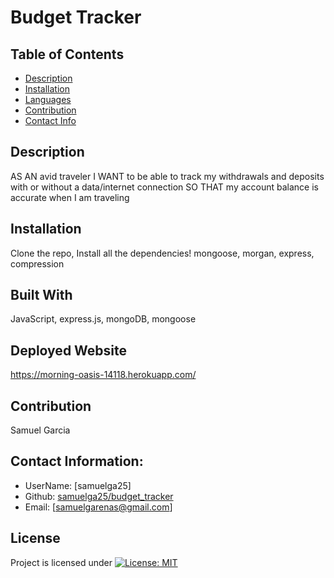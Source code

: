 # Budget Tracker

  ## Table of Contents
  - [Description](#description)
  - [Installation](#installation)
  - [Languages](#languages)
  - [Contribution](#contribution)
  - [Contact Info](#contact-info)

  ## Description
  AS AN avid traveler I WANT to be able to track my withdrawals and deposits with or without a data/internet connection SO THAT my account balance is accurate when I am traveling
  ## Installation
  Clone the repo, Install all the dependencies! mongoose, morgan, express, compression
  ## Built With
  JavaScript, express.js, mongoDB, mongoose

  ## Deployed Website
  https://morning-oasis-14118.herokuapp.com/
  
  ## Contribution 
  Samuel Garcia

  ## Contact Information:
  - UserName: [samuelga25]
  - Github: [samuelga25/budget_tracker](https://github.com/samuelga25/budget_tracker)
  - Email: [samuelgarenas@gmail.com]

  ## License
  Project is licensed under
  [![License: MIT](https://img.shields.io/badge/License-MIT-yellow.svg)](https://opensource.org/licenses/MIT)

